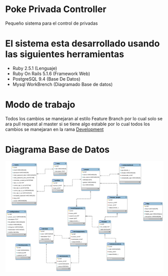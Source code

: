 # Poke Privada Controller

Pequeño sistema para el control de privadas

# El sistema esta desarrollado usando las siguientes herramientas

* Ruby 2.5.1 (Lenguaje)  
* Ruby On Rails 5.1.6 (Framework Web)  
* PostgreSQL 9.4 (Base De Datos)  
* Mysql WorkBrench (Diagramado Base de datos)  

# Modo de trabajo

Todos los cambios se manejaran al estilo Feature Branch por lo cual solo se ara pull request al master
si se tiene algo estable por lo cual todos los cambios se manejaran en la rama [Development](https://github.com/obelich/PokeControlPrivadas/tree/development)

# Diagrama Base de Datos

![alt text](adicionales/DiagramaPokeControlPrivadasDB.png "Logo Title Text 1")